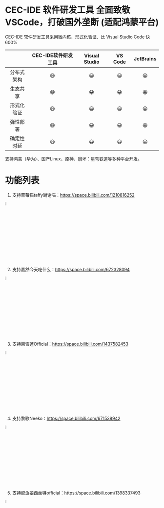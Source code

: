 # CEC-IDE 软件研发工具 全面致敬 VSCode，打破国外垄断 (适配鸿蒙平台)

CEC-IDE 软件研发工具采用微内核、形式化验证、比 Visual Studio Code 快 600%

| | CEC-IDE软件研发工具 | Visual Studio | VS Code | JetBrains | 
| :-----:| :----: | :----: | :----: | :----: |
|分布式架构 |😅|😀|😀|😀|
| 生态共享 |😅|😀|😀|😀|
|形式化验证|😅|😀|😀|😀|
|弹性部署|😅|😀|😀|😀|
|确定性时延|😅|😀|😀|😀|

支持鸿蒙（华为）、国产Linux、原神、崩坏：星穹铁道等多种平台开发。

# 功能列表

1. 支持草莓猫taffy谢谢喵：https://space.bilibili.com/1210816252
<img src="https://github.com/qian-o/OpenCEC-IDE/assets/84434846/0e7e2c75-74c6-4ef5-8f54-1fa9dfefc69c" width="5%">

2. 支持嘉然今天吃什么：https://space.bilibili.com/672328094
<img src="https://github.com/qian-o/OpenCEC-IDE/assets/84434846/faf3ee5b-ebcf-4695-90e2-3584bbc3cbeb" width="5%">

3. 支持東雪蓮Official：https://space.bilibili.com/1437582453
<img src="https://cdn-community.codemao.cn/47/community/d2ViXzMwMDFfNDM4NDAzXzBfMTY5Mjk0MTkzNzY4MV9lZjJhZjY3OA.png" width="5%">

4. 支持黎歌Neeko：https://space.bilibili.com/671538942
<img src="https://i0.hdslb.com/bfs/face/fceb6d5a32d8de358fe5c1688982061684b590f4.jpg" width="5%">

5. 支持鲸鱼娘西丝特official：https://space.bilibili.com/1398337493
<img src="https://i2.hdslb.com/bfs/face/077135930b37874a7a2fc25e5651aa9efbcd0a17.jpg" width="5%">
